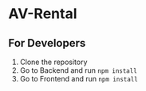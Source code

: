 # AV-Rental
## For Developers
1. Clone the repository
2. Go to Backend and run `npm install`
3. Go to Frontend and run `npm install`
